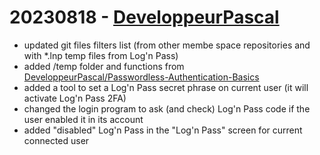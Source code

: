 # 20230818 - [DeveloppeurPascal](https://github.com/DeveloppeurPascal)

* updated git files filters list (from other membe space repositories and with *.lnp temp files from Log'n Pass)
* added /temp folder and functions from [DeveloppeurPascal/Passwordless-Authentication-Basics](https://github.com/DeveloppeurPascal/Passwordless-Authentication-Basics)
* added a tool to set a Log'n Pass secret phrase on current user (it will activate Log'n Pass 2FA)
* changed the login program to ask (and check) Log'n Pass code if the user enabled it in its account
* added "disabled" Log'n Pass in the "Log'n Pass" screen for current connected user
